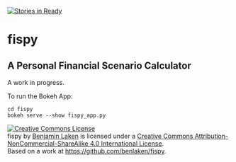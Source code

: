 [![Stories in Ready](https://badge.waffle.io/benlaken/fispy.png?label=ready&title=Ready)](https://waffle.io/benlaken/fispy)
# fispy #
## A Personal Financial Scenario Calculator ##

A work in progress.

To run the Bokeh App:

	cd fispy
	bokeh serve --show fispy_app.py

<a rel="license" href="http://creativecommons.org/licenses/by-nc-sa/4.0/"><img alt="Creative Commons License" style="border-width:0" src="https://i.creativecommons.org/l/by-nc-sa/4.0/88x31.png" /></a><br /><span xmlns:dct="http://purl.org/dc/terms/" property="dct:title">fispy</span> by <a xmlns:cc="http://creativecommons.org/ns#" href="https://github.com/benlaken/fispy" property="cc:attributionName" rel="cc:attributionURL">Benjamin Laken</a> is licensed under a <a rel="license" href="http://creativecommons.org/licenses/by-nc-sa/4.0/">Creative Commons Attribution-NonCommercial-ShareAlike 4.0 International License</a>.<br />Based on a work at <a xmlns:dct="http://purl.org/dc/terms/" href="https://github.com/benlaken/fispy" rel="dct:source">https://github.com/benlaken/fispy</a>.
